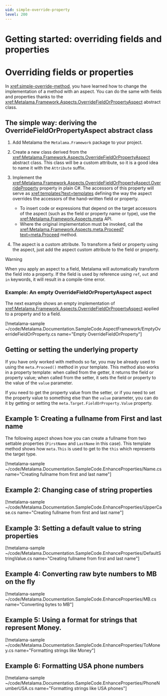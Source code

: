 ```yaml
---
uid: simple-override-property
level: 200
---
```


# Getting started: overriding fields and properties

# Overriding fields or properties

In <xref:simple-override-method>, you have learned how to change the implementation of a method with an aspect. You can do the same with fields and properties thanks to the  <xref:Metalama.Framework.Aspects.OverrideFieldOrPropertyAspect> abstract class.

## The simple way: deriving the OverrideFieldOrPropertyAspect abstract class

1. Add Metalama the `Metalama.Framework` package to your project.

2. Create a new class derived from the <xref:Metalama.Framework.Aspects.OverrideFieldOrPropertyAspect> abstract class. This class will be a custom attribute, so it is a good idea to name it with the `Attribute` suffix.

3. Implement the <xref:Metalama.Framework.Aspects.OverrideFieldOrPropertyAspect.OverrideProperty> property in plain C#. The accessors of this property will serve as <xref:templates?text=templates> defining the way the aspect overrides the accessors of the hand-written field or property.
   - To insert code or expressions that depend on the target accessors of the aspect (such as the field or property name or type), use the <xref:Metalama.Framework.Aspects.meta> API.
   - Where the original implementation must be invoked, call the <xref:Metalama.Framework.Aspects.meta.Proceed?text=meta.Proceed> method.

4. The aspect is a custom attribute. To transform a field or property using the aspect, just add the aspect custom attribute to the field or property.

> [!WARNING]
> When you apply an aspect to a field, Metalama will automatically transform the field into a property. If the field is used by reference using `ref`, `out` and `in` keywords, it will result in a compile-time error.

[comment]: # (TODO: #28909)

### Example: An empty OverrideFieldOrPropertyAspect aspect

The next example shows an empty implementation of <xref:Metalama.Framework.Aspects.OverrideFieldOrPropertyAspect> applied to a property and to a field.

[!metalama-sample ~/code/Metalama.Documentation.SampleCode.AspectFramework/EmptyOverrideFieldOrProperty.cs name="Empty OverrideFieldOrProperty"]


## Getting or setting the underlying property

If you have only worked with methods so far, you may be already used to using the `meta.Proceed()` method in your template. This method also works in a property template: when called from the getter, it returns the field or property value; when called from the setter, it sets the field or property to the value of the `value` parameter.

If you need to get the property value from the setter, or if you need to set the property value to something else than the `value` parameter, you can do it by getting or setting the `meta.Target.FieldOrProperty.Value` property.



## Example 1: Creating a fullname from First and last name

The following aspect shows how you can create a fullname from two settable properties (`FirstName` and `LastName` in this case). This template method shows how `meta.This` is used to get to the `this` which represents the target type. 

[!metalama-sample ~/code/Metalama.Documentation.SampleCode.EnhanceProperties/Name.cs name="Creating fullname from first and last name"]

## Example 2: Changing case of string properties

[!metalama-sample ~/code/Metalama.Documentation.SampleCode.EnhanceProperties/UpperCase.cs name="Creating fullname from first and last name"]

## Example 3: Setting a default value to string properties

[!metalama-sample ~/code/Metalama.Documentation.SampleCode.EnhanceProperties/DefaultStringValue.cs name="Creating fullname from first and last name"]

## Example 4: Converting raw byte numbers to MB on the fly 

[!metalama-sample ~/code/Metalama.Documentation.SampleCode.EnhanceProperties/MB.cs name="Converting bytes to MB"]

## Example 5: Using a format for strings that represent Money. 

[!metalama-sample ~/code/Metalama.Documentation.SampleCode.EnhanceProperties/ToMoney.cs name="Formatting strings like Money"]

## Example 6: Formatting USA phone numbers 


[!metalama-sample ~/code/Metalama.Documentation.SampleCode.EnhanceProperties/PhoneNumberUSA.cs name="Formatting strings like USA phones"]
